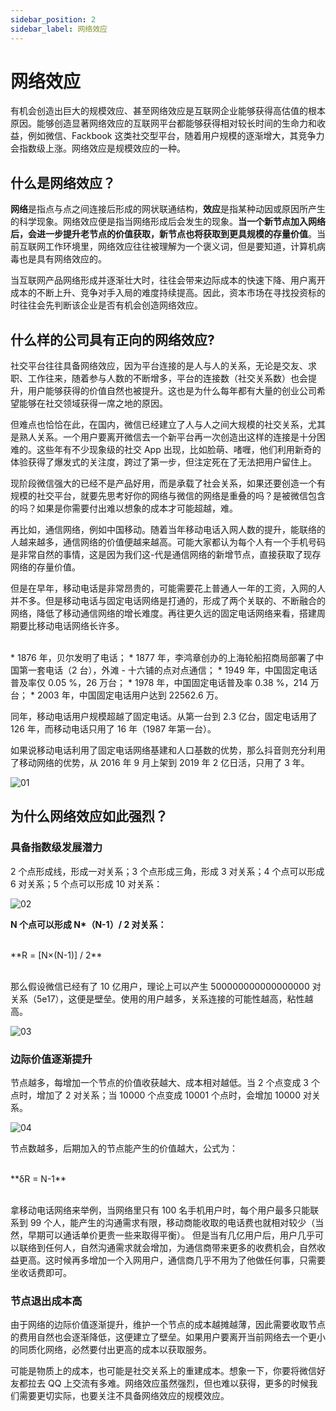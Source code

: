 ```yaml
---
sidebar_position: 2
sidebar_label: 网络效应
---
```


# 网络效应

有机会创造出巨大的规模效应、甚至网络效应是互联网企业能够获得高估值的根本原因。能够创造显著网络效应的互联网平台都能够获得相对较长时间的生命力和收益，例如微信、Fackbook 这类社交型平台，随着用户规模的逐渐增大，其竞争力会指数级上涨。网络效应是规模效应的一种。

## 什么是网络效应？

**网络**是指点与点之间连接后形成的网状联通结构，**效应**是指某种动因或原因所产生的科学现象。网络效应便是指当网络形成后会发生的现象。**当一个新节点加入网络后，会进一步提升老节点的价值获取，新节点也将获取到更具规模的存量价值**。当前互联网工作环境里，网络效应往往被理解为一个褒义词，但是要知道，计算机病毒也是具有网络效应的。



当互联网产品网络形成并逐渐壮大时，往往会带来边际成本的快速下降、用户离开成本的不断上升、竞争对手入局的难度持续提高。因此，资本市场在寻找投资标的时往往会先判断该企业是否有机会创造网络效应。

## 什么样的公司具有正向的网络效应?

社交平台往往具备网络效应，因为平台连接的是人与人的关系，无论是交友、求职、工作往来，随着参与人数的不断增多，平台的连接数（社交关系数）也会提升，用户能够获得的价值自然也被提升。这也是为什么每年都有大量的创业公司希望能够在社交领域获得一席之地的原因。



但难点也恰恰在此，在国内，微信已经建立了人与人之间大规模的社交关系，尤其是熟人关系。一个用户要离开微信去一个新平台再一次创造出这样的连接是十分困难的。这些年有不少现象级的社交 App 出现，比如脸萌、啫喱，他们利用新奇的体验获得了爆发式的关注度，跨过了第一步，但注定死在了无法把用户留住上。



现阶段微信强大的已经不是产品好用，而是承载了社会关系，如果还要创造一个有规模的社交平台，就要先思考好你的网络与微信的网络是重叠的吗？是被微信包含的吗？如果是你需要付出难以想象的成本才可能超越，难。



再比如，通信网络，例如中国移动。随着当年移动电话入网人数的提升，能联络的人越来越多，通信网络的价值便越来越高。可能大家都认为每个人有一个手机号码是非常自然的事情，这是因为我们这-代是通信网络的新增节点，直接获取了现存网络的存量价值。



但是在早年，移动电话是非常昂贵的，可能需要花上普通人一年的工资，入网的人并不多。但是移动电话与固定电话网络是打通的，形成了两个关联的、不断融合的网络，降低了移动通信网络的增长难度。再往更久远的固定电话网络来看，搭建周期要比移动电话网络长许多。


<br/>
* 1876 年，贝尔发明了电话；
* 1877 年，李鸿章创办的上海轮船招商局部署了中国第一套电话（2 台），外滩 - 十六铺的点对点通信；
* 1949 年，中国固定电话普及率仅 0.05 %，26 万台；
* 1978 年，中国固定电话普及率 0.38 %，214 万台；
* 2003 年，中国固定电话用户达到 22562.6 万。
<br/>


同年，移动电话用户规模超越了固定电话。从第一台到 2.3 亿台，固定电话用了 126 年，而移动电话只用了 16 年（1987 年第一台）。



如果说移动电话利用了固定电话网络基建和人口基数的优势，那么抖音则充分利用了移动网络的优势，从 2016 年 9 月上架到 2019 年 2 亿日活，只用了 3 年。

![01](/img/general-skills/network-effect_images/01.png)

## 为什么网络效应如此强烈？

### 具备指数级发展潜力

2 个点形成线，形成一对关系；3 个点形成三角，形成 3 对关系；4 个点可以形成 6 对关系；5 个点可以形成 10 对关系：

![02](/img/general-skills/network-effect_images/02.png)

**N 个点可以形成 N\*（N-1）/ 2 对关系：**

<br/>
<div class="text-center"> **R = [N×(N-1)] / 2** </div>
<br/>

那么假设微信已经有了 10 亿用户，理论上可以产生 500000000000000000 对关系（5e17），这便是壁垒。使用的用户越多，关系连接的可能性越高，粘性越高。

![03](/img/general-skills/network-effect_images/03.png)

### 边际价值逐渐提升

节点越多，每增加一个节点的价值收获越大、成本相对越低。当 2 个点变成 3 个点时，增加了 2 对关系；当 10000 个点变成 10001 个点时，会增加 10000 对关系。

![04](/img/general-skills/network-effect_images/04.png)

节点数越多，后期加入的节点能产生的价值越大，公式为：

<br/>
<div class="text-center"> **δR = N-1** </div>
<br/>

拿移动电话网络来举例，当网络里只有 100 名手机用户时，每个用户最多只能联系到 99 个人，能产生的沟通需求有限，移动商能收取的电话费也就相对较少（当然，早期可以通话单价更贵一些来取得平衡）。 但是当有几亿用户后，用户几乎可以联络到任何人，自然沟通需求就会增加，为通信商带来更多的收费机会，自然收益更高。这时候再多增加一个入网用户，通信商几乎不用为了他做任何事，只需要坐收话费即可。

### 节点退出成本高

由于网络的边际价值逐渐提升，维护一个节点的成本越摊越薄，因此需要收取节点的费用自然也会逐渐降低，这便建立了壁垒。如果用户要离开当前网络去一个更小的同质化网络，必然要付出更高的成本以获取服务。

可能是物质上的成本，也可能是社交关系上的重建成本。想象一下，你要将微信好友都拉去 QQ 上交流有多难。网络效应虽然强烈，但也难以获得，更多的时候我们需要更切实际，也要关注不具备网络效应的规模效应。